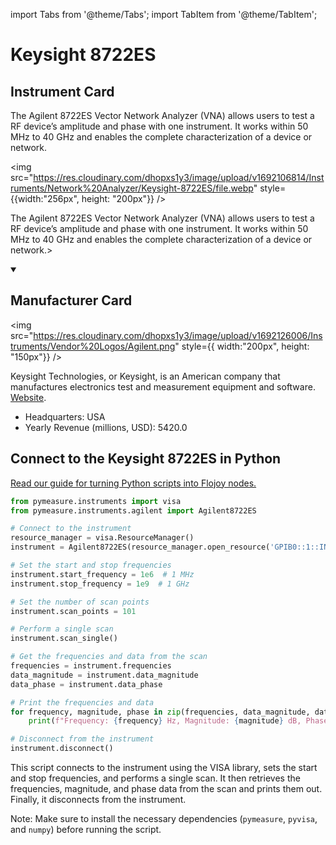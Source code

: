 
import Tabs from '@theme/Tabs';
import TabItem from '@theme/TabItem';

# Keysight 8722ES 

## Instrument Card

<div className="flex">

<div>

The Agilent 8722ES Vector Network Analyzer (VNA) allows users to test a RF device’s amplitude and phase with one instrument. It works within 50 MHz to 40 GHz and enables the complete characterization of a device or network.

</div>

<img src="https://res.cloudinary.com/dhopxs1y3/image/upload/v1692106814/Instruments/Network%20Analyzer/Keysight-8722ES/file.webp" style={{width:"256px", height: "200px"}} />

</div>

The Agilent 8722ES Vector Network Analyzer (VNA) allows users to test a RF device’s amplitude and phase with one instrument. It works within 50 MHz to 40 GHz and enables the complete characterization of a device or network.>

<details open>
<summary><h2>Manufacturer Card</h2></summary>

<img src="https://res.cloudinary.com/dhopxs1y3/image/upload/v1692126006/Instruments/Vendor%20Logos/Agilent.png" style={{ width:"200px", height: "150px"}} />

Keysight Technologies, or Keysight, is an American company that manufactures electronics test and measurement equipment and software. <a href="https://www.keysight.com/us/en/home.html">Website</a>.

<ul>
  <li>Headquarters: USA</li>
  <li>Yearly Revenue (millions, USD): 5420.0</li>
</ul>
</details>

## Connect to the Keysight 8722ES  in Python

[Read our guide for turning Python scripts into Flojoy nodes.](https://docs.flojoy.ai/custom-nodes/creating-custom-node/)


<Tabs>
<TabItem value="Pymeasure" label="Pymeasure">


```python
from pymeasure.instruments import visa
from pymeasure.instruments.agilent import Agilent8722ES

# Connect to the instrument
resource_manager = visa.ResourceManager()
instrument = Agilent8722ES(resource_manager.open_resource('GPIB0::1::INSTR'))

# Set the start and stop frequencies
instrument.start_frequency = 1e6  # 1 MHz
instrument.stop_frequency = 1e9  # 1 GHz

# Set the number of scan points
instrument.scan_points = 101

# Perform a single scan
instrument.scan_single()

# Get the frequencies and data from the scan
frequencies = instrument.frequencies
data_magnitude = instrument.data_magnitude
data_phase = instrument.data_phase

# Print the frequencies and data
for frequency, magnitude, phase in zip(frequencies, data_magnitude, data_phase):
    print(f"Frequency: {frequency} Hz, Magnitude: {magnitude} dB, Phase: {phase} degrees")

# Disconnect from the instrument
instrument.disconnect()
```

This script connects to the instrument using the VISA library, sets the start and stop frequencies, and performs a single scan. It then retrieves the frequencies, magnitude, and phase data from the scan and prints them out. Finally, it disconnects from the instrument.

Note: Make sure to install the necessary dependencies (`pymeasure`, `pyvisa`, and `numpy`) before running the script.

</TabItem>
</Tabs>